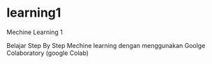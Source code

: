 # learning1
Mechine Learning 1

Belajar Step By Step Mechine learning dengan menggunakan Goolge Colaboratory (google Colab)

